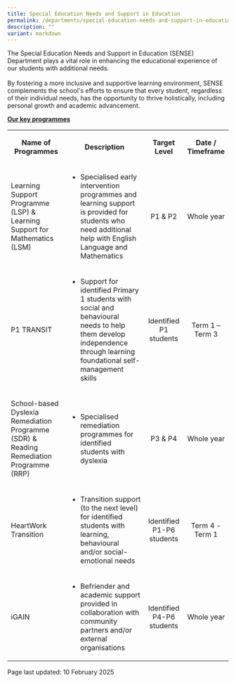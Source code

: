 ```yaml
---
title: Special Education Needs and Support in Education
permalink: /departments/special-education-needs-and-support-in-education/
description: ""
variant: markdown
---
```

<p>The Special Education Needs and Support in Education (SENSE) Department plays a vital role in enhancing the educational experience of our students with additional needs.<br><br>
By fostering a more inclusive and supportive learning environment, SENSE complements the school's efforts to ensure that every student, regardless of their individual needs, has the opportunity to thrive holistically, including personal growth and academic advancement.</p>
<p><strong><u>Our key programmes</u></strong></p>
<table width="0">
<tbody>
<tr>
<td style="text-align: center;" width="186">
<p><strong>Name of Programmes</strong></p>
</td>
<td style="text-align: center;" width="300">
<p><strong>Description</strong></p>
</td>
<td style="text-align: center;" width="84">
<p><strong>Target Level</strong></p>
</td>
<td style="text-align: center;" width="96">
<p><strong>Date / Timeframe</strong></p>
</td>
</tr>
<tr>
<td width="186">
<p>Learning Support Programme (LSP) &amp; Learning Support for Mathematics (LSM)</p>
</td>
<td width="300">
<ul>
<li>Specialised early intervention programmes and learning support is provided for students who need additional help with English Language and Mathematics</li>
</ul>
</td>
<td style="text-align: center;" width="84">
<p>P1 &amp; P2</p>
</td>
<td style="text-align: center;" width="96">
<p>Whole year</p>
</td>
</tr>
	<tr>
<td width="186">
<p>P1 TRANSIT</p>
</td>
<td width="300">
<ul>
<li>Support for identified Primary 1 students with social and behavioural needs to help them develop independence through learning foundational self-management skills</li>
</ul>
</td>
<td style="text-align: center;" width="84">
<p>Identified P1 students</p>
</td>
<td style="text-align: center;" width="96">
<p>Term 1 – Term 3</p>
</td>
</tr>
<tr>
<td width="186">
<p>School-based Dyslexia Remediation Programme (SDR) &amp; Reading Remediation Programme (RRP)</p>
</td>
<td width="300">
<ul>
<li>Specialised remediation programmes for identified students with dyslexia</li>
</ul>
</td>
<td style="text-align: center;" width="84">
<p>P3 &amp; P4</p>
</td>
<td style="text-align: center;" width="96">
<p>Whole year</p>
</td>
</tr>
<tr>
<td width="186">
<p>HeartWork Transition</p>
</td>
<td width="300">
<ul>
<li>Transition support (to the next level) for identified students with learning, behavioural and/or social- emotional needs</li>
</ul>
</td>
<td style="text-align: center;" width="84">
<p>Identified P1-P6 students</p>
</td>
<td style="text-align: center;" width="96">
<p>Term 4 - Term 1</p>
</td>
</tr>
<tr>
<td width="186">
<p>iGAIN</p>
</td>
<td width="300">
<ul>
<li>Befriender and academic support provided in collaboration with community partners and/or external organisations</li>
</ul>
</td>
<td style="text-align: center;" width="84">
<p>Identified P4-P6 students</p>
</td>
<td style="text-align: center;" width="96">
<p>Whole year</p>
</td>
</tr>
</tbody>
</table>
<p>Page last updated: 10 February 2025</p>